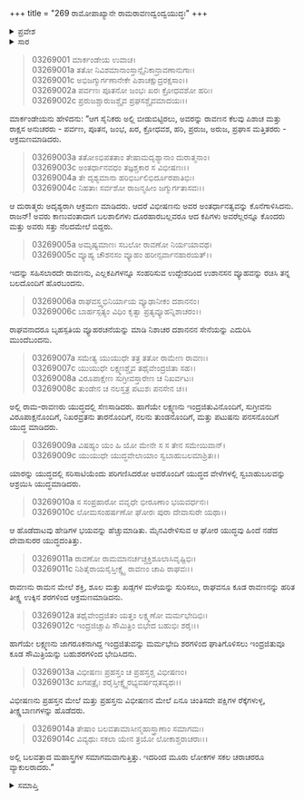 +++
title = "269 ರಾಮೋಪಾಖ್ಯಾನೇ ರಾಮರಾವಣದ್ವಂದ್ವಯುದ್ಧಃ"
+++

<details><summary>ಪ್ರವೇಶ</summary>


।।   ಓಂ ಓಂ ನಮೋ ನಾರಾಯಣಾಯ।।   ಶ್ರೀ ವೇದವ್ಯಾಸಾಯ ನಮಃ ।।

ಶ್ರೀ ಕೃಷ್ಣದ್ವೈಪಾಯನ ವೇದವ್ಯಾಸ ವಿರಚಿತ  

**ಶ್ರೀ ಮಹಾಭಾರತ**

**ಆರಣ್ಯಕ ಪರ್ವ**

**ದ್ರೌಪದೀಹರಣ ಪರ್ವ**

**ಅಧ್ಯಾಯ 269**

</details>


<details><summary>ಸಾರ</summary>

ಯುದ್ಧವರ್ಣನೆ (1-14)

</details>



> 03269001 ಮಾರ್ಕಂಡೇಯ ಉವಾಚ।  
03269001a ತತೋ ನಿವಿಶಮಾನಾಂಸ್ತಾನ್ಸೈನಿಕಾನ್ರಾವಣಾನುಗಾಃ।  
03269001c ಅಭಿಜಗ್ಮುರ್ಗಣಾನೇಕೇ ಪಿಶಾಚಕ್ಷುದ್ರರಕ್ಷಸಾಂ।।  
03269002a ಪರ್ವಣಃ ಪೂತನೋ ಜಂಭಃ ಖರಃ ಕ್ರೋಧವಶೋ ಹರಿಃ।  
03269002c ಪ್ರರುಜಶ್ಚಾರುಜಶ್ಚೈವ ಪ್ರಘಸಶ್ಚೈವಮಾದಯಃ।।

ಮಾರ್ಕಂಡೇಯನು ಹೇಳಿದನು: “ಆಗ ಸೈನಿಕರು ಅಲ್ಲಿ ಬೀಡುಬಿಟ್ಟಿರಲು, ಅವರನ್ನು ರಾವಣನ ಕೆಲವು ಪಿಶಾಚ ಮತ್ತು ರಾಕ್ಷಸ ಅನುಚರರು - ಪರ್ವಣ, ಪೂತನ, ಜಂಭ, ಖರ, ಕ್ರೋಧವಶ, ಹರಿ, ಪ್ರರುಜ, ಅರುಜ, ಪ್ರಘಾಸ ಮತ್ತಿತರರು - ಆಕ್ರಮಣಮಾಡಿದರು.

> 03269003a ತತೋಽಭಿಪತತಾಂ ತೇಷಾಮದೃಶ್ಯಾನಾಂ ದುರಾತ್ಮನಾಂ।  
03269003c ಅಂತರ್ಧಾನವಧಂ ತಜ್ಞಶ್ಚಕಾರ ಸ ವಿಭೀಷಣಃ।।  
03269004a ತೇ ದೃಶ್ಯಮಾನಾ ಹರಿಭಿರ್ಬಲಿಭಿರ್ದೂರಪಾತಿಭಿಃ।  
03269004c ನಿಹತಾಃ ಸರ್ವಶೋ ರಾಜನ್ಮಹೀಂ ಜಗ್ಮುರ್ಗತಾಸವಃ।।

ಆ ದುರಾತ್ಮರು ಅದೃಶ್ಯರಾಗಿ ಆಕ್ರಮಣ ಮಾಡಿದರು. ಆದರೆ ವಿಭೀಷಣನು ಅವರ ಅಂತರ್ಧಾನತ್ವವನ್ನು ಕೊನೆಗಾಳಿಸಿದನು. ರಾಜನ್! ಅವರು ಕಾಣುವಂತಾದಾಗ ಬಲಶಾಲಿಗಳು ದೂರಹಾರಬಲ್ಲವರೂ ಆದ ಕಪಿಗಳು ಅವರೆಲ್ಲರನ್ನೂ ಕೊಂದರು ಮತ್ತು ಅವರು ಸತ್ತು ನೆಲದಮೇಲೆ ಬಿದ್ದರು.

> 03269005a ಅಮೃಷ್ಯಮಾಣಃ ಸಬಲೋ ರಾವಣೋ ನಿರ್ಯಯಾವಥ।  
03269005c ವ್ಯೂಹ್ಯ ಚೌಶನಸಂ ವ್ಯೂಹಂ ಹರೀನ್ಸರ್ವಾನಹಾರಯತ್।।

ಇದನ್ನು ಸಹಿಸಲಾರದೇ ರಾವಣನು, ಎಲ್ಲಕಪಿಗಳನ್ನೂ ಸಂಹರಿಸುವ ಉದ್ದೇಶದಿಂದ ಉಶಾನಸನ ವ್ಯೂಹವನ್ನು ರಚಿಸಿ ತನ್ನ ಬಲದೊಂದಿಗೆ ಹೊರಬಂದನು.

> 03269006a ರಾಘವಸ್ತ್ವಭಿನಿರ್ಯಾಯ ವ್ಯೂಢಾನೀಕಂ ದಶಾನನಂ।  
03269006c ಬಾರ್ಹಸ್ಪತ್ಯಂ ವಿಧಿಂ ಕೃತ್ವಾ ಪ್ರತ್ಯವ್ಯೂಹನ್ನಿಶಾಚರಂ।।

ರಾಘವನಾದರೂ ಬೃಹಸ್ಪತಿಯ ವ್ಯೂಹರಚನೆಯನ್ನು ಮಾಡಿ ನಿಶಾಚರ ದಶಾನನನ ಸೇನೆಯನ್ನು ಎದುರಿಸಿ ಮುಂದೆಬಂದನು.

> 03269007a ಸಮೇತ್ಯ ಯುಯುಧೇ ತತ್ರ ತತೋ ರಾಮೇಣ ರಾವಣಃ।  
03269007c ಯುಯುಧೇ ಲಕ್ಷ್ಮಣಶ್ಚೈವ ತಥೈವೇಂದ್ರಜಿತಾ ಸಹ।।  
03269008a ವಿರೂಪಾಕ್ಷೇಣ ಸುಗ್ರೀವಸ್ತಾರೇಣ ಚ ನಿಖರ್ವಟಃ।   
03269008c ತುಂಡೇನ ಚ ನಲಸ್ತತ್ರ ಪಟುಶಃ ಪನಸೇನ ಚ।।

ಅಲ್ಲಿ ರಾಮ-ರಾವಣರು ಯುದ್ಧದಲ್ಲಿ ಸೆಣಸಾಡಿದರು. ಹಾಗೆಯೇ ಲಕ್ಷ್ಮಣನು ಇಂದ್ರಜಿತುವಿನೊಂದಿಗೆ, ಸುಗ್ರೀವನು ವಿರೂಪಾಕ್ಷನೊಂದಿಗೆ, ನಿಖರವ್ರತನು ತಾರನೊಂದಿಗೆ, ನಲನು ತುಂಡನೊಂದಿಗೆ, ಮತ್ತು ಪಟುಷನು ಪನಸನೊಂದಿಗೆ ಯುದ್ಧ ಮಾಡಿದರು.

> 03269009a ವಿಷಹ್ಯಂ ಯಂ ಹಿ ಯೋ ಮೇನೇ ಸ ಸ ತೇನ ಸಮೇಯಿವಾನ್।  
03269009c ಯುಯುಧೇ ಯುದ್ಧವೇಲಾಯಾಂ ಸ್ವಬಾಹುಬಲಮಾಶ್ರಿತಃ।।

ಯಾರನ್ನು ಯುದ್ಧದಲ್ಲಿ ಸರಿಸಾಟಿಯೆಂದು ಪರಿಗಣಿಸಿದರೋ ಅವರೊಂದಿಗೆ ಯುದ್ಧದ ವೇಳೆಗಳಲ್ಲಿ ಸ್ವಬಾಹುಬಲವನ್ನು ಆಶ್ರಯಿಸಿ ಯುದ್ಧಮಾಡಿದರು.

> 03269010a ಸ ಸಂಪ್ರಹಾರೋ ವವೃಧೇ ಭೀರೂಣಾಂ ಭಯವರ್ಧನಃ।  
03269010c ಲೋಮಸಂಹರ್ಷಣೋ ಘೋರಃ ಪುರಾ ದೇವಾಸುರೇ ಯಥಾ।।

ಆ ಹೊಡೆದಾಟವು ಹೇಡಿಗಳ ಭಯವನ್ನು ಹೆಚ್ಚುಮಾಡಿತು. ಮೈನವಿರೇಳಿಸುವ ಆ ಘೋರ ಯುದ್ಧವು ಹಿಂದೆ ನಡೆದ ದೇವಾಸುರರ ಯುದ್ಧದಂತಿತ್ತು.

> 03269011a ರಾವಣೋ ರಾಮಮಾನರ್ಚಚ್ಚಕ್ತಿಶೂಲಾಸಿವೃಷ್ಟಿಭಿಃ।   
03269011c ನಿಶಿತೈರಾಯಸೈಸ್ತೀಕ್ಷ್ಣೈ ರಾವಣಂ ಚಾಪಿ ರಾಘವಃ।।

ರಾವಣನು ರಾಮನ ಮೇಲೆ ಶಕ್ತಿ, ಶೂಲ ಮತ್ತು ಖಡ್ಗಗಳ ಮಳೆಯನ್ನು ಸುರಿಸಲು, ರಾಘವನೂ ಕೂಡ ರಾವಣನನ್ನು ಹರಿತ ತೀಕ್ಷ್ಣ ಉಕ್ಕಿನ ಶರಗಳಿಂದ ಆಕ್ರಮಣಮಾಡಿದನು.

> 03269012a ತಥೈವೇಂದ್ರಜಿತಂ ಯತ್ತಂ ಲಕ್ಷ್ಮಣೋ ಮರ್ಮಭೇದಿಭಿಃ।  
03269012c ಇಂದ್ರಜಿಚ್ಚಾಪಿ ಸೌಮಿತ್ರಿಂ ಬಿಭೇದ ಬಹುಭಿಃ ಶರೈಃ।।

ಹಾಗೆಯೇ ಲಕ್ಷ್ಮಣನು ಜಾಗರೂಕನಾಗಿದ್ದ ಇಂದ್ರಜಿತುವನ್ನು ಮರ್ಮಭೇದಿ ಶರಗಳಿಂದ ಘಾತಿಗೊಳಿಸಲು ಇಂದ್ರಜಿತುವೂ ಕೂಡ ಸೌಮಿತ್ರಿಯನ್ನು ಬಹುಶರಗಳಿಂದ ಭೇದಿಸಿದನು.

> 03269013a ವಿಭೀಷಣಃ ಪ್ರಹಸ್ತಂ ಚ ಪ್ರಹಸ್ತಶ್ಚ ವಿಭೀಷಣಂ।  
03269013c ಖಗಪತ್ರೈಃ ಶರೈಸ್ತೀಕ್ಷ್ಣೈರಭ್ಯವರ್ಷದ್ಗತವ್ಯಥಃ।।

ವಿಭೀಷಣನು ಪ್ರಹಸ್ತನ ಮೇಲೆ ಮತ್ತು ಪ್ರಹಸ್ತನು ವಿಭೀಷಣನ ಮೇಲೆ ಏನೂ ಚಿಂತಿಸದೇ ಪಕ್ಷಿಗಳ ರೆಕ್ಕೆಗಳುಳ್ಳ, ತೀಕ್ಷ್ಣಬಾಣಗಳನ್ನು ಹೊಡೆದರು.

> 03269014a ತೇಷಾಂ ಬಲವತಾಮಾಸೀನ್ಮಹಾಸ್ತ್ರಾಣಾಂ ಸಮಾಗಮಃ।  
03269014c ವಿವ್ಯಥುಃ ಸಕಲಾ ಯೇನ ತ್ರಯೋ ಲೋಕಾಶ್ಚರಾಚರಾಃ।।

ಅಲ್ಲಿ ಬಲವತ್ತಾದ ಮಹಾಸ್ತ್ರಗಳ ಸಮಾಗಮವಾಗುತ್ತಿತ್ತು. ಇದರಿಂದ ಮೂರು ಲೋಕಗಳ ಸಕಲ ಚರಾಚರರೂ ವ್ಯಾಕುಲರಾದರು.”



<details><summary>ಸಮಾಪ್ತಿ</summary>


ಇತಿ ಶ್ರೀ ಮಹಾಭಾರತೇ ಆರಣ್ಯಕ ಪರ್ವಣಿ ದ್ರೌಪದೀಹರಣ ಪರ್ವಣಿ ರಾಮೋಪಾಖ್ಯಾನೇ ರಾಮರಾವಣದ್ವಂದ್ವಯುದ್ಧೇ ಏಕೋನಸಪ್ತತ್ಯಧಿಕದ್ವಿಶತತಮೋಽಧ್ಯಾಯ:।  
ಇದು ಮಹಾಭಾರತದ ಆರಣ್ಯಕ ಪರ್ವದಲ್ಲಿ ದ್ರೌಪದೀಹರಣ ಪರ್ವದಲ್ಲಿ ರಾಮೋಪಾಖ್ಯಾನದಲ್ಲಿ ರಾಮರಾವಣದ್ವಂದ್ವಯುದ್ಧದಲ್ಲಿ ಇನ್ನೂರಾಅರವತ್ತೊಂಭತ್ತನೆಯ ಅಧ್ಯಾಯವು.



</details>
